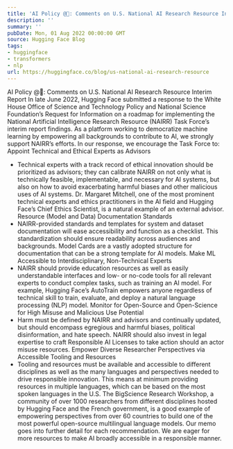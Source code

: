 ```yaml
---
title: 'AI Policy @🤗: Comments on U.S. National AI Research Resource Interim Report'
description: ''
summary: ''
pubDate: Mon, 01 Aug 2022 00:00:00 GMT
source: Hugging Face Blog
tags:
- huggingface
- transformers
- nlp
url: https://huggingface.co/blog/us-national-ai-research-resource
---
```


AI Policy @🤗: Comments on U.S. National AI Research Resource Interim Report
In late June 2022, Hugging Face submitted a response to the White House Office of Science and Technology Policy and National Science Foundation’s Request for Information on a roadmap for implementing the National Artificial Intelligence Research Resource (NAIRR) Task Force’s interim report findings. As a platform working to democratize machine learning by empowering all backgrounds to contribute to AI, we strongly support NAIRR’s efforts.
In our response, we encourage the Task Force to:
Appoint Technical and Ethical Experts as Advisors
- Technical experts with a track record of ethical innovation should be prioritized as advisors; they can calibrate NAIRR on not only what is technically feasible, implementable, and necessary for AI systems, but also on how to avoid exacerbating harmful biases and other malicious uses of AI systems. Dr. Margaret Mitchell, one of the most prominent technical experts and ethics practitioners in the AI field and Hugging Face’s Chief Ethics Scientist, is a natural example of an external advisor.
Resource (Model and Data) Documentation Standards
- NAIRR-provided standards and templates for system and dataset documentation will ease accessibility and function as a checklist. This standardization should ensure readability across audiences and backgrounds. Model Cards are a vastly adopted structure for documentation that can be a strong template for AI models.
Make ML Accessible to Interdisciplinary, Non-Technical Experts
- NAIRR should provide education resources as well as easily understandable interfaces and low- or no-code tools for all relevant experts to conduct complex tasks, such as training an AI model. For example, Hugging Face’s AutoTrain empowers anyone regardless of technical skill to train, evaluate, and deploy a natural language processing (NLP) model.
Monitor for Open-Source and Open-Science for High Misuse and Malicious Use Potential
- Harm must be defined by NAIRR and advisors and continually updated, but should encompass egregious and harmful biases, political disinformation, and hate speech. NAIRR should also invest in legal expertise to craft Responsible AI Licenses to take action should an actor misuse resources.
Empower Diverse Researcher Perspectives via Accessible Tooling and Resources
- Tooling and resources must be available and accessible to different disciplines as well as the many languages and perspectives needed to drive responsible innovation. This means at minimum providing resources in multiple languages, which can be based on the most spoken languages in the U.S. The BigScience Research Workshop, a community of over 1000 researchers from different disciplines hosted by Hugging Face and the French government, is a good example of empowering perspectives from over 60 countries to build one of the most powerful open-source multilingual language models.
Our memo goes into further detail for each recommendation. We are eager for more resources to make AI broadly accessible in a responsible manner.